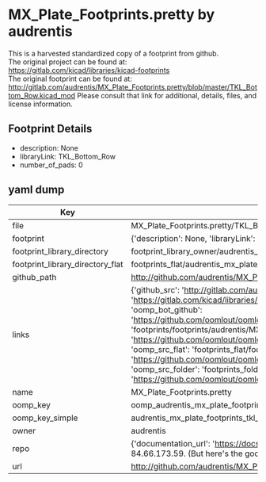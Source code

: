 # MX_Plate_Footprints.pretty by audrentis  
This is a harvested standardized copy of a footprint from github.  
The original project can be found at:  
https://gitlab.com/kicad/libraries/kicad-footprints  
The original footprint can be found at:
http://gitlab.com/audrentis/MX_Plate_Footprints.pretty/blob/master/TKL_Bottom_Row.kicad_mod
Please consult that link for additional, details, files, and license information.  
## Footprint Details
* description: None  
* libraryLink: TKL_Bottom_Row  
* number_of_pads: 0  
## yaml dump  
| Key | Value |  
| --- | --- |  
| file | MX_Plate_Footprints.pretty/TKL_Bottom_Row.kicad_mod |  
| footprint | {'description': None, 'libraryLink': 'TKL_Bottom_Row', 'number_of_pads': 0} |  
| footprint_library_directory | footprint_library_owner/audrentis_MX_Plate_Footprints.pretty |  
| footprint_library_directory_flat | footprints_flat/audrentis_mx_plate_footprints_tkl_bottom_row/working |  
| github_path | http://github.com/audrentis/MX_Plate_Footprints.pretty/blob/master/TKL_Bottom_Row.kicad_mod |  
| links | {'github_src': 'http://gitlab.com/audrentis/MX_Plate_Footprints.pretty/blob/master/TKL_Bottom_Row.kicad_mod', 'github_src_repo': 'https://gitlab.com/kicad/libraries/kicad-footprints', 'oomp_bot': 'footprints/audrentis_mx_plate_footprints_tkl_bottom_row/working', 'oomp_bot_github': 'https://github.com/oomlout/oomlout_oomp_footprint_bot/tree/main/footprints/audrentis_mx_plate_footprints_tkl_bottom_row/working', 'oomp_doc': 'footprints/footprints/audrentis/MX_Plate_Footprints/TKL_Bottom_Row/working/', 'oomp_doc_github': 'https://github.com/oomlout/oomlout_oomp_footprint_doc/tree/main/footprints/footprints/audrentis/MX_Plate_Footprints/TKL_Bottom_Row/working', 'oomp_src_flat': 'footprints_flat/footprints_flat/audrentis_mx_plate_footprints_tkl_bottom_row/working', 'oomp_src_flat_github': 'https://github.com/oomlout/oomlout_oomp_footprint_src/tree/main/footprints_flat/audrentis_mx_plate_footprints_tkl_bottom_row/working', 'oomp_src_folder': 'footprints_folder/footprints_folder/audrentis/MX_Plate_Footprints/TKL_Bottom_Row/working', 'oomp_src_folder_github': 'https://github.com/oomlout/oomlout_oomp_footprint_src/tree/main/footprints_folder/audrentis/MX_Plate_Footprints/TKL_Bottom_Row/working'} |  
| name | MX_Plate_Footprints.pretty |  
| oomp_key | oomp_audrentis_mx_plate_footprints_tkl_bottom_row |  
| oomp_key_simple | audrentis_mx_plate_footprints_tkl_bottom_row |  
| owner | audrentis |  
| repo | {'documentation_url': 'https://docs.github.com/rest/overview/resources-in-the-rest-api#rate-limiting', 'message': "API rate limit exceeded for 84.66.173.59. (But here's the good news: Authenticated requests get a higher rate limit. Check out the documentation for more details.)"} |  
| url | http://github.com/audrentis/MX_Plate_Footprints.pretty |  

